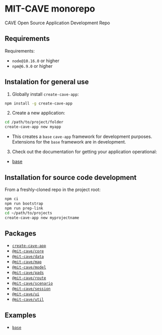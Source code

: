 # MIT-CAVE monorepo
CAVE Open Source Application Development Repo

## Requirements
Requirements:
- `node@10.16.0` or higher
- `npm@6.9.0` or higher

## Instalation for general use
1) Globally install `create-cave-app`:
  ```bash
  npm install -g create-cave-app
  ```
2) Create a new application:
  ```bash
  cd /path/to/project/folder
  create-cave-app new myapp
  ```
  - This creates a `base` `cave-app` framework for development purposes. Extensions for the `base` framework are in development.

3) Check out the documentation for getting your application operational:
  - [base](https://github.com/mit-cave-open/cave-app/tree/master/examples/base)



## Installation for source code development

From a freshly-cloned repo in the project root:
```bash
npm ci
npm run bootstrap
npm run prep-link
cd ~/path/to/projects
create-cave-app new myprojectname
```

## Packages
- [`create-cave-app`](https://github.com/mit-cave-open/cave-app/tree/master/packages/create-cave-app)
- [`@mit-cave/core`](https://github.com/mit-cave-open/cave-app/tree/master/packages/core)
- [`@mit-cave/data`](https://github.com/mit-cave-open/cave-app/tree/master/packages/data)
- [`@mit-cave/map`](https://github.com/mit-cave-open/cave-app/tree/master/packages/map)
- [`@mit-cave/model`](https://github.com/mit-cave-open/cave-app/tree/master/packages/model)
- [`@mit-cave/pads`](https://github.com/mit-cave-open/cave-app/tree/master/packages/pads)
- [`@mit-cave/route`](https://github.com/mit-cave-open/cave-app/tree/master/packages/route)
- [`@mit-cave/scenario`](https://github.com/mit-cave-open/cave-app/tree/master/packages/scenario)
- [`@mit-cave/session`](https://github.com/mit-cave-open/cave-app/tree/master/packages/session)
- [`@mit-cave/ui`](https://github.com/mit-cave-open/cave-app/tree/master/packages/ui)
- [`@mit-cave/util`](https://github.com/mit-cave-open/cave-app/tree/master/packages/util)

## Examples
- [`base`](https://github.com/mit-cave-open/cave-app/tree/master/examples/base)
